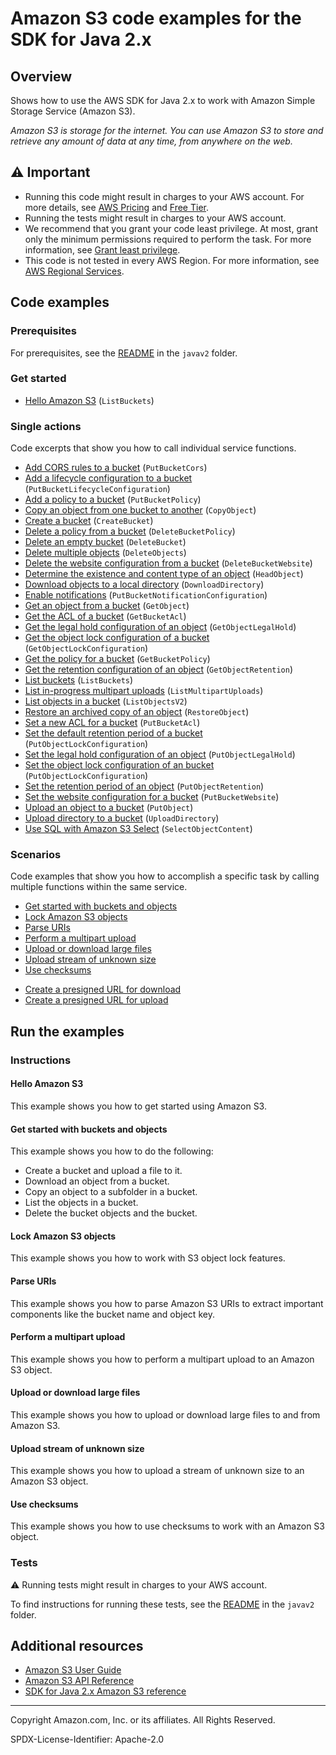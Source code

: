 # Amazon S3 code examples for the SDK for Java 2.x

## Overview

Shows how to use the AWS SDK for Java 2.x to work with Amazon Simple Storage Service (Amazon S3).

<!--custom.overview.start-->
<!--custom.overview.end-->

_Amazon S3 is storage for the internet. You can use Amazon S3 to store and retrieve any amount of data at any time, from anywhere on the web._

## ⚠ Important

* Running this code might result in charges to your AWS account. For more details, see [AWS Pricing](https://aws.amazon.com/pricing/) and [Free Tier](https://aws.amazon.com/free/).
* Running the tests might result in charges to your AWS account.
* We recommend that you grant your code least privilege. At most, grant only the minimum permissions required to perform the task. For more information, see [Grant least privilege](https://docs.aws.amazon.com/IAM/latest/UserGuide/best-practices.html#grant-least-privilege).
* This code is not tested in every AWS Region. For more information, see [AWS Regional Services](https://aws.amazon.com/about-aws/global-infrastructure/regional-product-services).

<!--custom.important.start-->
<!--custom.important.end-->

## Code examples

### Prerequisites

For prerequisites, see the [README](../../README.md#Prerequisites) in the `javav2` folder.


<!--custom.prerequisites.start-->
<!--custom.prerequisites.end-->

### Get started

- [Hello Amazon S3](s3/src/main/java/com/example/s3/HelloS3.java#L6) (`ListBuckets`)


### Single actions

Code excerpts that show you how to call individual service functions.

- [Add CORS rules to a bucket](s3/src/main/java/com/example/s3/S3Cors.java#L6) (`PutBucketCors`)
- [Add a lifecycle configuration to a bucket](s3/src/main/java/com/example/s3/LifecycleConfiguration.java#L6) (`PutBucketLifecycleConfiguration`)
- [Add a policy to a bucket](s3/src/main/java/com/example/s3/SetBucketPolicy.java#L6) (`PutBucketPolicy`)
- [Copy an object from one bucket to another](s3/src/main/java/com/example/s3/CopyObject.java#L6) (`CopyObject`)
- [Create a bucket](s3/src/main/java/com/example/s3/CreateBucket.java#L6) (`CreateBucket`)
- [Delete a policy from a bucket](s3/src/main/java/com/example/s3/DeleteBucketPolicy.java#L6) (`DeleteBucketPolicy`)
- [Delete an empty bucket](s3/src/main/java/com/example/s3/S3BucketOps.java#L79) (`DeleteBucket`)
- [Delete multiple objects](s3/src/main/java/com/example/s3/DeleteMultiObjects.java#L6) (`DeleteObjects`)
- [Delete the website configuration from a bucket](s3/src/main/java/com/example/s3/DeleteWebsiteConfiguration.java#L6) (`DeleteBucketWebsite`)
- [Determine the existence and content type of an object](s3/src/main/java/com/example/s3/GetObjectContentType.java#L6) (`HeadObject`)
- [Download objects to a local directory](s3/src/main/java/com/example/s3/transfermanager/DownloadToDirectory.java#L6) (`DownloadDirectory`)
- [Enable notifications](s3/src/main/java/com/example/s3/SetBucketEventBridgeNotification.java#L6) (`PutBucketNotificationConfiguration`)
- [Get an object from a bucket](s3/src/main/java/com/example/s3/GetObjectData.java#L6) (`GetObject`)
- [Get the ACL of a bucket](s3/src/main/java/com/example/s3/GetAcl.java#L6) (`GetBucketAcl`)
- [Get the legal hold configuration of an object](scenarios/s3_object_lock_scenario/src/main/java/com/example/s3/scenario/S3LockActions.java#L94) (`GetObjectLegalHold`)
- [Get the object lock configuration of a bucket](scenarios/s3_object_lock_scenario/src/main/java/com/example/s3/scenario/S3LockActions.java#L345) (`GetObjectLockConfiguration`)
- [Get the policy for a bucket](s3/src/main/java/com/example/s3/GetBucketPolicy.java#L6) (`GetBucketPolicy`)
- [Get the retention configuration of an object](scenarios/s3_object_lock_scenario/src/main/java/com/example/s3/scenario/S3LockActions.java#L309) (`GetObjectRetention`)
- [List buckets](s3/src/main/java/com/example/s3/ListBuckets.java#L6) (`ListBuckets`)
- [List in-progress multipart uploads](s3/src/main/java/com/example/s3/ListMultipartUploads.java#L6) (`ListMultipartUploads`)
- [List objects in a bucket](s3/src/main/java/com/example/s3/ListObjects.java#L6) (`ListObjectsV2`)
- [Restore an archived copy of an object](s3/src/main/java/com/example/s3/RestoreObject.java#L6) (`RestoreObject`)
- [Set a new ACL for a bucket](s3/src/main/java/com/example/s3/SetAcl.java#L6) (`PutBucketAcl`)
- [Set the default retention period of a bucket](scenarios/s3_object_lock_scenario/src/main/java/com/example/s3/scenario/S3LockActions.java#L168) (`PutObjectLockConfiguration`)
- [Set the legal hold configuration of an object](scenarios/s3_object_lock_scenario/src/main/java/com/example/s3/scenario/S3LockActions.java#L255) (`PutObjectLegalHold`)
- [Set the object lock configuration of an bucket](scenarios/s3_object_lock_scenario/src/main/java/com/example/s3/scenario/S3LockActions.java#L206) (`PutObjectLockConfiguration`)
- [Set the retention period of an object](scenarios/s3_object_lock_scenario/src/main/java/com/example/s3/scenario/S3LockActions.java#L61) (`PutObjectRetention`)
- [Set the website configuration for a bucket](s3/src/main/java/com/example/s3/SetWebsiteConfiguration.java#L6) (`PutBucketWebsite`)
- [Upload an object to a bucket](s3/src/main/java/com/example/s3/PutObject.java#L6) (`PutObject`)
- [Upload directory to a bucket](s3/src/main/java/com/example/s3/transfermanager/UploadADirectory.java#L6) (`UploadDirectory`)
- [Use SQL with Amazon S3 Select](s3/src/main/java/com/example/s3/async/SelectObjectContentExample.java#L5) (`SelectObjectContent`)

### Scenarios

Code examples that show you how to accomplish a specific task by calling multiple
functions within the same service.

- [Get started with buckets and objects](s3/src/main/java/com/example/s3/S3Scenario.java)
- [Lock Amazon S3 objects](scenarios/s3_object_lock_scenario/src/main/java/com/example/s3/scenario/S3ObjectLockWorkflow.java)
- [Parse URIs](s3/src/main/java/com/example/s3/ParseUri.java)
- [Perform a multipart upload](s3/src/main/java/com/example/s3/PerformMultiPartUpload.java)
- [Upload or download large files](s3/src/main/java/com/example/s3/transfermanager/DownloadToDirectory.java)
- [Upload stream of unknown size](s3/src/main/java/com/example/s3/async/PutObjectFromStreamAsync.java)
- [Use checksums](s3/src/main/java/com/example/s3/BasicOpsWithChecksums.java)


<!--custom.examples.start-->
- [Create a presigned URL for download](s3/src/main/java/com/example/s3/GeneratePresignedGetUrlAndRetrieve.java)
- [Create a presigned URL for upload](s3/src/main/java/com/example/s3/GeneratePresignedUrlAndPutFileWithMetadata.java)
<!--custom.examples.end-->

## Run the examples

### Instructions


<!--custom.instructions.start-->
<!--custom.instructions.end-->

#### Hello Amazon S3

This example shows you how to get started using Amazon S3.



#### Get started with buckets and objects

This example shows you how to do the following:

- Create a bucket and upload a file to it.
- Download an object from a bucket.
- Copy an object to a subfolder in a bucket.
- List the objects in a bucket.
- Delete the bucket objects and the bucket.

<!--custom.scenario_prereqs.s3_Scenario_GettingStarted.start-->
<!--custom.scenario_prereqs.s3_Scenario_GettingStarted.end-->


<!--custom.scenarios.s3_Scenario_GettingStarted.start-->
<!--custom.scenarios.s3_Scenario_GettingStarted.end-->

#### Lock Amazon S3 objects

This example shows you how to work with S3 object lock features.


<!--custom.scenario_prereqs.s3_Scenario_ObjectLock.start-->
<!--custom.scenario_prereqs.s3_Scenario_ObjectLock.end-->


<!--custom.scenarios.s3_Scenario_ObjectLock.start-->
<!--custom.scenarios.s3_Scenario_ObjectLock.end-->

#### Parse URIs

This example shows you how to parse Amazon S3 URIs to extract important components like the bucket name and object key.


<!--custom.scenario_prereqs.s3_Scenario_URIParsing.start-->
<!--custom.scenario_prereqs.s3_Scenario_URIParsing.end-->


<!--custom.scenarios.s3_Scenario_URIParsing.start-->
<!--custom.scenarios.s3_Scenario_URIParsing.end-->

#### Perform a multipart upload

This example shows you how to perform a multipart upload to an Amazon S3 object.


<!--custom.scenario_prereqs.s3_Scenario_MultipartUpload.start-->
<!--custom.scenario_prereqs.s3_Scenario_MultipartUpload.end-->


<!--custom.scenarios.s3_Scenario_MultipartUpload.start-->
<!--custom.scenarios.s3_Scenario_MultipartUpload.end-->

#### Upload or download large files

This example shows you how to upload or download large files to and from Amazon S3.


<!--custom.scenario_prereqs.s3_Scenario_UsingLargeFiles.start-->
<!--custom.scenario_prereqs.s3_Scenario_UsingLargeFiles.end-->


<!--custom.scenarios.s3_Scenario_UsingLargeFiles.start-->
<!--custom.scenarios.s3_Scenario_UsingLargeFiles.end-->

#### Upload stream of unknown size

This example shows you how to upload a stream of unknown size to an Amazon S3 object.


<!--custom.scenario_prereqs.s3_Scenario_UploadStream.start-->
<!--custom.scenario_prereqs.s3_Scenario_UploadStream.end-->


<!--custom.scenarios.s3_Scenario_UploadStream.start-->
<!--custom.scenarios.s3_Scenario_UploadStream.end-->

#### Use checksums

This example shows you how to use checksums to work with an Amazon S3 object.


<!--custom.scenario_prereqs.s3_Scenario_UseChecksums.start-->
<!--custom.scenario_prereqs.s3_Scenario_UseChecksums.end-->


<!--custom.scenarios.s3_Scenario_UseChecksums.start-->
<!--custom.scenarios.s3_Scenario_UseChecksums.end-->

### Tests

⚠ Running tests might result in charges to your AWS account.


To find instructions for running these tests, see the [README](../../README.md#Tests)
in the `javav2` folder.



<!--custom.tests.start-->
<!--custom.tests.end-->

## Additional resources

- [Amazon S3 User Guide](https://docs.aws.amazon.com/AmazonS3/latest/userguide/Welcome.html)
- [Amazon S3 API Reference](https://docs.aws.amazon.com/AmazonS3/latest/API/Welcome.html)
- [SDK for Java 2.x Amazon S3 reference](https://sdk.amazonaws.com/java/api/latest/software/amazon/awssdk/services/s3/package-summary.html)

<!--custom.resources.start-->
<!--custom.resources.end-->

---

Copyright Amazon.com, Inc. or its affiliates. All Rights Reserved.

SPDX-License-Identifier: Apache-2.0